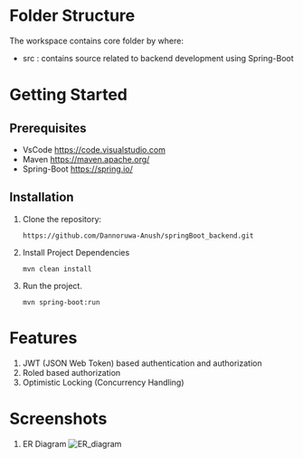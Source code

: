 # Folder Structure

The workspace contains core folder by where:
 - src : contains source related to backend development using Spring-Boot

# Getting Started
## Prerequisites
  -  VsCode https://code.visualstudio.com
  -  Maven https://maven.apache.org/
  -  Spring-Boot https://spring.io/
    
## Installation

 1. Clone the repository:

    `https://github.com/Dannoruwa-Anush/springBoot_backend.git`

 2. Install Project Dependencies
 
	`mvn clean install`
	
 3. Run the project.

    `mvn spring-boot:run`

# Features
1. JWT (JSON Web Token) based authentication and authorization
2. Roled based authorization
3. Optimistic Locking (Concurrency Handling)	

# Screenshots

 1. ER Diagram
 ![ER_diagram](https://github.com/user-attachments/assets/d57f5dff-0d01-456d-9559-c0e52f03eac9)




